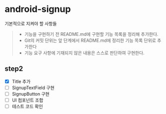 # android-signup

기본적으로 지켜야 할 사항들

> - 기능을 구현하기 전 README.md에 구현할 기능 목록을 정리해 추가한다.
> - Git의 커밋 단위는 앞 단계에서 README.md에 정리한 기능 목록 단위로 추가한다
> - 기능 요구 사항에 기재되지 않은 내용은 스스로 판단하여 구현한다.

## step2

- [x] Title 추가
- [ ] SignupTextField 구현
- [ ] SignupButton 구현
- [ ] UI 컴포넌트 조합
- [ ] 테스트 코드 확인